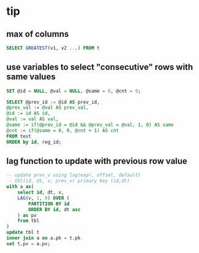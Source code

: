 # tip

## max of columns
```sql
SELECT GREATEST(v1, v2 ...) FROM t
```

## use variables to select "consecutive" rows with same values
```sql
SET @id = NULL, @val = NULL, @same = 0, @cnt = 0;

SELECT @prev_id := @id AS prev_id,
@prev_val := @val AS prev_val,
@id := id AS id,
@val := val AS val,
@same := if(@prev_id = @id && @prev_val = @val, 1, 0) AS same
@cnt := if(@same = 0, 0, @cnt + 1) AS cnt
FROM test 
ORDER by id, reg_id;
```

## lag function to update with previous row value
```sql
-- update prev_v using lag(expr, offset, default)
-- tbl(id, dt, v, prev_v) primary key (id,dt)
with a as(
    select id, dt, v, 
    LAG(v, 1, 0) OVER (
        PARTITION BY id
        ORDER BY id, dt asc
    ) as pv
    from tbl
)
update tbl t
inner join a on a.pk = t.pk  
set t.pv = a.pv;
```
